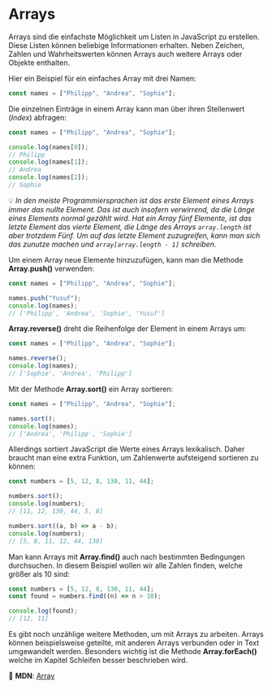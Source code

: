 # Arrays

Arrays sind die einfachste Möglichkeit um Listen in JavaScript zu erstellen. Diese Listen können beliebige Informationen erhalten. Neben Zeichen, Zahlen und Wahrheitswerten können Arrays auch weitere Arrays oder Objekte enthalten.

Hier ein Beispiel für ein einfaches Array mit drei Namen:

```javascript
const names = ["Philipp", "Andrea", "Sophie"];
```

Die einzelnen Einträge in einem Array kann man über ihren Stellenwert (_Index_) abfragen:

```javascript
const names = ["Philipp", "Andrea", "Sophie"];

console.log(names[0]);
// Philipp
console.log(names[1]);
// Andrea
console.log(names[2]);
// Sophie
```

💡 _In den meiste Programmiersprachen ist das erste Element eines Arrays immer das nullte Element. Das ist auch insofern verwirrend, da die Länge eines Elements normal gezählt wird. Hat ein Array fünf Elemente, ist das letzte Element das vierte Element, die Länge des Arrays `array.length` ist aber trotzdem Fünf. Um auf das letzte Element zuzugreifen, kann man sich das zunutze machen und `array[array.length - 1]` schreiben._

Um einem Array neue Elemente hinzuzufügen, kann man die Methode **Array.push()** verwenden:

```javascript
const names = ["Philipp", "Andrea", "Sophie"];

names.push("Yusuf");
console.log(names);
// ['Philipp', 'Andrea', 'Sophie', 'Yusuf']
```

**Array.reverse()** dreht die Reihenfolge der Element in einem Arrays um:

```javascript
const names = ["Philipp", "Andrea", "Sophie"];

names.reverse();
console.log(names);
// ['Sophie', 'Andrea', 'Philipp']
```

Mit der Methode **Array.sort()** ein Array sortieren:

```javascript
const names = ["Philipp", "Andrea", "Sophie"];

names.sort();
console.log(names);
// ['Andrea', 'Philipp', 'Sophie']
```

Allerdings sortiert JavaScript die Werte eines Arrays lexikalisch. Daher braucht man eine extra Funktion, um Zahlenwerte aufsteigend sortieren zu können:

```javascript
const numbers = [5, 12, 8, 130, 11, 44];

numbers.sort();
console.log(numbers);
// [11, 12, 130, 44, 5, 8]

numbers.sort((a, b) => a - b);
console.log(numbers);
// [5, 8, 11, 12, 44, 130]
```

Man kann Arrays mit **Array.find()** auch nach bestimmten Bedingungen durchsuchen. In diesem Beispiel wollen wir alle Zahlen finden, welche größer als 10 sind:

```javascript
const numbers = [5, 12, 8, 130, 11, 44];
const found = numbers.find((n) => n > 10);

console.log(found);
// [12, 11]
```

Es gibt noch unzählige weitere Methoden, um mit Arrays zu arbeiten. Arrays können beispielsweise geteilte, mit anderen Arrays verbunden oder in Text umgewandelt werden. Besonders wichtig ist die Methode **Array.forEach()** welche im Kapitel Schleifen besser beschrieben wird.

📖 **MDN**: [Array](https://developer.mozilla.org/en-US/docs/Web/JavaScript/Reference/Global_Objects/Array)
